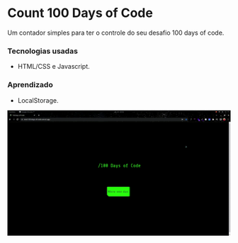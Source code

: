# Count 100 Days of Code
Um contador simples para ter o controle do seu desafio 100 days of code.

### Tecnologias usadas
- HTML/CSS e Javascript.

### Aprendizado
- LocalStorage.

![Video do Projeto](./video.gif)
